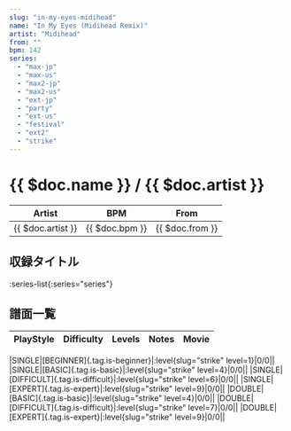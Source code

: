 ```yaml
---
slug: "in-my-eyes-midihead"
name: "In My Eyes (Midihead Remix)"
artist: "Midihead"
from: ""
bpm: 142
series:
  - "max-jp"
  - "max-us"
  - "max2-jp"
  - "max2-us"
  - "ext-jp"
  - "party"
  - "ext-us"
  - "festival"
  - "ext2"
  - "strike"
---
```


# {{ $doc.name }} / {{ $doc.artist }}

|Artist|BPM|From|
|------|---|----|
|{{ $doc.artist }}|{{ $doc.bpm }}|{{ $doc.from }}|

## 収録タイトル

:series-list{:series="series"}

## 譜面一覧

|PlayStyle|Difficulty|Levels|Notes|Movie|
|---------|----------|------|-----|-----|
<!-- strike -->
|SINGLE|[BEGINNER]{.tag.is-beginner}|:level{slug="strike" level=1}|0/0||
|SINGLE|[BASIC]{.tag.is-basic}|:level{slug="strike" level=4}|0/0||
|SINGLE|[DIFFICULT]{.tag.is-difficult}|:level{slug="strike" level=6}|0/0||
|SINGLE|[EXPERT]{.tag.is-expert}|:level{slug="strike" level=9}|0/0||
|DOUBLE|[BASIC]{.tag.is-basic}|:level{slug="strike" level=4}|0/0||
|DOUBLE|[DIFFICULT]{.tag.is-difficult}|:level{slug="strike" level=7}|0/0||
|DOUBLE|[EXPERT]{.tag.is-expert}|:level{slug="strike" level=9}|0/0||
